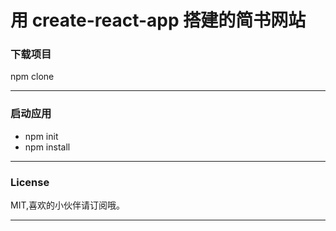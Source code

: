 # 用 create-react-app 搭建的简书网站

### 下载项目

npm clone

---

### 启动应用

- npm init
- npm install

---

### License

MIT,喜欢的小伙伴请订阅哦。

---

